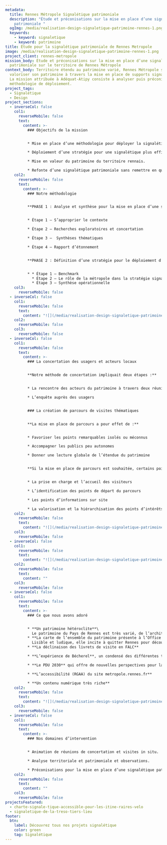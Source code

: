 ```yaml
---
metadata:
  title: Rennes Métropole Signalétique patrimoniale
  description: "Étude et préconisations sur la mise en place d’une signalétique
    patrimoniale "
  ogImg: /media/realisation-design-signaletique-patrimoine-rennes-1.png
  keywords:
    - keyword: signaletique
    - keyword: patrimoine
title: Étude pour la signalétique patrimoniale de Rennes Metropole
image: /media/realisation-design-signaletique-patrimoine-rennes-1.png
project_client: rennes-metropole
mission_body: Étude et préconisations sur la mise en place d’une signalétique
  patrimoniale sur le territoire de Rennes Métropole
context_body: Territoire étendu au patrimoine varié, Rennes Métropole souhaite
  valoriser son patrimoine à travers la mise en place de supports signalétiques.
  La mission attribuée à Adéquat-Atipy consiste à analyser puis préconiser une
  méthodologie de déploiement.
project_tags:
  - Signalétique
  - Design
project_sections:
  - inverseCol: false
    col1:
      reverseMobile: false
      text:
        content: >-
          ### Objectifs de la mission


          * Mise en place d’une méthodologie pour déployer la signalétique sur l’ensemble des communes de la Métropole.

          * Déploiement d’une stratégie pour une signalétique plus efficace et visible.

          * Mise en valeur du patrimoine du territoire rennais.

          * Refonte d’une signalétique patrimoniale sans remettre en question
    col2:
      reverseMobile: false
      text:
        content: >-
          ### Notre méthodologie


          **PHASE 1 : Analyse et synthèse pour la mise en place d’une signalétique patrimoniale**


          * Étape 1 – S’approprier le contexte

          * Étape 2 – Recherches exploratoires et concertation

          * Étape 3 –  Synthèses thématiques

          * Étape 4 – Rapport d’étonnement


          **PHASE 2 : Définition d’une stratégie pour le déploiement d’une nouvelle signalétique patrimoniale**


          * * Étape 1 – Benchmark
            * Étape 2 – Le rôle de la métropole dans la stratégie signalétique
            * Étape 3 – Synthèse opérationnelle
    col3:
      reverseMobile: false
  - inverseCol: false
    col1:
      reverseMobile: false
      text:
        content: "![](/media/realisation-design-signaletique-patrimoine-rennes-5.jpg)"
    col2:
      reverseMobile: false
    col3:
      reverseMobile: false
  - inverseCol: false
    col1:
      reverseMobile: false
      text:
        content: >-
          ### La concertation des usagers et acteurs locaux


          **Notre méthode de concertation impliquait deux étapes :**


          * La rencontre des acteurs du patrimoine à travers deux réunions et visite de sites.

          * L’enquête auprès des usagers


          ### La création de parcours de visites thématiques


          **La mise en place de parcours a pour effet de :**


          * Favoriser les points remarquables isolés ou méconnus

          * Accompagner les publics peu autonomes

          * Donner une lecture globale de l’étendue du patrimoine


          **Si la mise en place de parcours est souhaitée, certains points d’attention seront à prendre en compte :**


          * La prise en charge et l’accueil des visiteurs

          * L’identification des points de départ du parcours

          * Les points d’informations sur site

          * La valorisation et la hiérarchisation des points d’intérêts à signaler
    col2:
      reverseMobile: false
      text:
        content: "![](/media/realisation-design-signaletique-patrimoine-rennes-3.jpg)"
    col3:
      reverseMobile: false
  - inverseCol: false
    col1:
      reverseMobile: false
      text:
        content: "![](/media/realisation-design-signaletique-patrimoine-rennes-4.jpg)"
    col2:
      reverseMobile: false
      text:
        content: ""
    col3:
      reverseMobile: false
  - inverseCol: false
    col1:
      reverseMobile: false
      text:
        content: >-
          ### Ce que nous avons adoré


          * **Un patrimoine hétéroclite**\
            Le patrimoine du Pays de Rennes est très varié, de l’architecture au patrimoine culturel immatériel, de l’industrie au patrimoine naturel. Sa richesse et sa diversité sont inattendus.
          * **La carte de l’ensemble du patrimoine présente à l’Office de Tourisme**\
            Lisible et ludique, elle incite à quitter Rennes pour découvrir d’autres sites. C’est le seul support global que nous avons trouvé.
          * **La déclinaison des livrets de visite en FALC**

          * **L’expérience de Bécherel**, un condensé des différentes typologies de patrimoine sur Rennes Métropole. Patrimoine remarquable, cité de caractère, cité du livre, circuits « incitatifs » (randonnées, ruelles/passages étroits et remparts).

          * **Le PDU 2030** qui offre de nouvelles perspectives pour la découverte du patrimoine

          * **L’accessibilité (RGAA) du site metropole.rennes.fr**

          * **Un contenu numérique très riche**
    col2:
      reverseMobile: false
      text:
        content: "![](/media/realisation-design-signaletique-patrimoine-rennes-2.png)"
    col3:
      reverseMobile: false
  - inverseCol: false
    col1:
      reverseMobile: false
      text:
        content: >-
          ### Nos domaines d’intervention


          * Animation de réunions de concertation et visites in situ.

          * Analyse territoriale et patrimoniale et observations.

          * Préconisations pour la mise en place d’une signalétique patrimoniale sur le territoire.
    col2:
      reverseMobile: false
      text:
        content: ""
    col3:
      reverseMobile: false
projectsFeatured:
  - charte-signale-tique-accessible-pour-les-itine-raires-velo
  - signaletique-de-la-treso-tiers-lieu
footer:
  btn:
    label: Découvrez tous nos projets signalétique
    color: green
    tag: Signalétique
---
```

